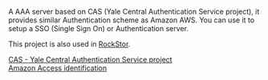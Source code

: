 A AAA server based on CAS (Yale Central Authentication Service project), it provides similar Authentication scheme as Amazon AWS. You can use it to setup a SSO (Single Sign On) or Authentication server.  

This project is also used in [RockStor](https://github.com/schubertzhang/rockstor).  

[CAS - Yale Central Authentication Service project](http://www.jasig.org/cas)  
[Amazon Access identification](https://portal.aws.amazon.com/gp/aws/securityCredentials)  
